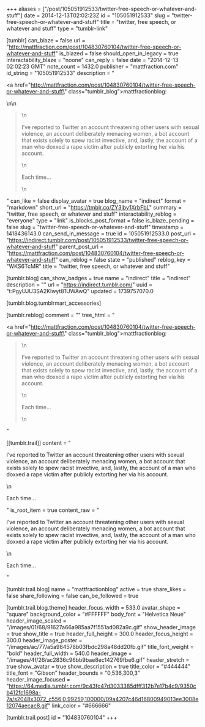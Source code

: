 +++
aliases = ["/post/105051912533/twitter-free-speech-or-whatever-and-stuff"]
date = 2014-12-13T02:02:23Z
id = "105051912533"
slug = "twitter-free-speech-or-whatever-and-stuff"
title = "twitter, free speech, or whatever and stuff"
type = "tumblr-link"

[tumblr]
can_blaze = false
url = "http://mattfraction.com/post/104830760104/twitter-free-speech-or-whatever-and-stuff"
is_blazed = false
should_open_in_legacy = true
interactability_blaze = "noone"
can_reply = false
date = "2014-12-13 02:02:23 GMT"
note_count = 1432.0
publisher = "mattfraction.com"
id_string = "105051912533"
description = "<p><a href=\"http://mattfraction.com/post/104830760104/twitter-free-speech-or-whatever-and-stuff\" class=\"tumblr_blog\">mattfractionblog</a>:</p>\n\n<blockquote>\n<p>I’ve reported to Twitter an account threatening other users with sexual violence, an account deliberately menacing women, a bot account that exists solely to spew racist invective, and, lastly, the account of a man who doxxed a rape victim after publicly extorting her via his account.</p>\n<p>Each time&hellip;</p>\n</blockquote>"
can_like = false
display_avatar = true
blog_name = "indirect"
format = "markdown"
short_url = "https://tmblr.co/ZY3jby1XrbFbL"
summary = "twitter, free speech, or whatever and stuff"
interactability_reblog = "everyone"
type = "link"
is_blocks_post_format = false
is_blaze_pending = false
slug = "twitter-free-speech-or-whatever-and-stuff"
timestamp = 1418436143.0
can_send_in_message = true
id = 105051912533.0
post_url = "https://indirect.tumblr.com/post/105051912533/twitter-free-speech-or-whatever-and-stuff"
parent_post_url = "https://mattfraction.com/post/104830760104/twitter-free-speech-or-whatever-and-stuff"
can_reblog = false
state = "published"
reblog_key = "WKS6TcMR"
title = "twitter, free speech, or whatever and stuff"

[tumblr.blog]
can_show_badges = true
name = "indirect"
title = "indirect"
description = ""
url = "https://indirect.tumblr.com/"
uuid = "t:PgyUJU3SA2Klwyt81UWAwQ"
updated = 1739757070.0

[tumblr.blog.tumblrmart_accessories]

[tumblr.reblog]
comment = ""
tree_html = "<p><a href=\"http://mattfraction.com/post/104830760104/twitter-free-speech-or-whatever-and-stuff\" class=\"tumblr_blog\">mattfractionblog</a>:</p><blockquote>\n<p>I’ve reported to Twitter an account threatening other users with sexual violence, an account deliberately menacing women, a bot account that exists solely to spew racist invective, and, lastly, the account of a man who doxxed a rape victim after publicly extorting her via his account.</p>\n<p>Each time…</p>\n</blockquote>"

[[tumblr.trail]]
content = "<p>I&rsquo;ve reported to Twitter an account threatening other users with sexual violence, an account deliberately menacing women, a bot account that exists solely to spew racist invective, and, lastly, the account of a man who doxxed a rape victim after publicly extorting her via his account.</p>\n<p>Each time&hellip;</p>"
is_root_item = true
content_raw = "<p>I’ve reported to Twitter an account threatening other users with sexual violence, an account deliberately menacing women, a bot account that exists solely to spew racist invective, and, lastly, the account of a man who doxxed a rape victim after publicly extorting her via his account.</p>\n<p>Each time…</p>"

[tumblr.trail.blog]
name = "mattfractionblog"
active = true
share_likes = false
share_following = false
can_be_followed = true

[tumblr.trail.blog.theme]
header_focus_width = 533.0
avatar_shape = "square"
background_color = "#FFFFFF"
body_font = "Helvetica Neue"
header_image_scaled = "/images/01/68/91627a66a985aa7f1551ad082a9c.gif"
show_header_image = true
show_title = true
header_full_height = 300.0
header_focus_height = 300.0
header_image_poster = "/images/ac/77/a5a984578b03fbdc298a48dd20fb.gif"
title_font_weight = "bold"
header_full_width = 540.0
header_image = "/images/4f/26/ac2836c96bb9bae8ec142769fbe6.gif"
header_stretch = true
show_avatar = true
show_description = true
title_color = "#444444"
title_font = "Gibson"
header_bounds = "0,536,300,3"
header_image_focused = "https://64.media.tumblr.com/9c43fc47d3033385dfff312b7e17b4c9/9350cb412fc1698a-7a/s2048x3072_c556,0,99259,100000/09a4207c46d16800949013ee3008e12074aecac8.gif"
link_color = "#666666"

[tumblr.trail.post]
id = "104830760104"
+++
